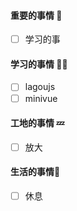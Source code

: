 

#### 重要的事情 🍎

- [ ] 学习的事

#### 学习的事情 🧑‍💻

- [ ] lagoujs
- [ ] minivue

#### 工地的事情 💤

- [ ] 放大

#### 生活的事情🍒

- [ ] 休息

